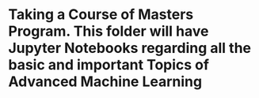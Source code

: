 # Taking a Course of Masters Program. This folder will have Jupyter Notebooks regarding all the basic and important Topics of Advanced Machine Learning

